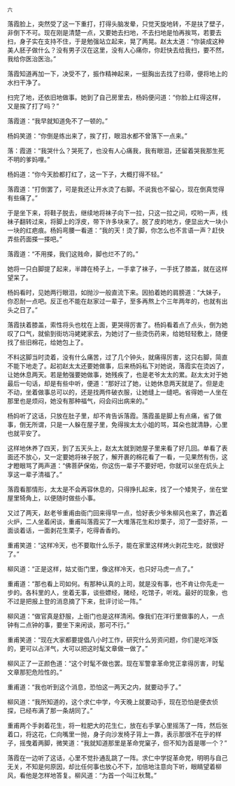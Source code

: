     六 

   落霞脸上，突然受了这一下重打，打得头脑发晕，只觉天旋地转，不是扶了壁子，非倒下不可。现在刚是清楚一点，又要她去扫地，不去扫地是怕再挨骂，若要去扫，身子实在支持不住，于是勉强站立起来，晃了两晃。赵太太道：“你装成这种美人胚子做什么？没有男子汉在这里，没有人心痛你，你赶快去给我扫，要不然，我给你医治医治。”

   落霞知道再加一下，决受不了，振作精神起来，一挺胸出去找了扫帚，便将地上的水扫干净了。

   扫完了地，还依旧地做事。她到了自己房里去，杨妈便问道：“你脸上红得这样，又是挨了打了吗？”

   落霞道：“我早就知道免不了一顿的。”

   杨妈笑道：“你倒是练出来了，挨了打，眼泪水都不曾落下一点来。”

   落：霞道：“我哭什么？哭死了，也没有人心痛我，我有眼泪，还留着哭我那生死不明的爹妈哩。”

   杨妈道：“你今天脸都打红了，这一下子，大概打得不轻。”

   落霞道：“打倒罢了，可是我还让开水烫了右脚。不说我也不留心，现在倒真觉得有些痛了。”

   于是坐下来，将鞋子脱去，继续地将袜子向下一拉，只这一拉之间，哎哟一声，线袜子翻转过来，将脚上的浮皮，带下许多块来了。脱了皮的地方，便显出大一块小一块的红疤痕。杨妈弯腰一看道：“我的天！烫了脚，你怎么也不言语一声？赶快弄些药面搽一搽吧。”

   落霞道：“不用搽，我们这贱命，脚也烂不了的。”

   她将一只白脚提了起来，半蹲在椅子上，一手拿了袜子，一手抚了膝盖，就在这样望呆了。

   杨妈看时，见她两行眼泪，如抛沙一般直流下来。因拍着她的肩膀道：“大妹子，你忍耐一点吧。反正也不能在赵家过一辈子，至多再熬上个三年两年的，也就有出头之日了。”

   落霞扶着膝盖，索性将头也枕在上面，更哭得厉害了。杨妈看着点了点头，倒为她叹了口气，就偷到街坊冯姥姥家去，为她讨了一些烫伤药来，给她轻轻敷上，随便找了些旧棉花，给她包上了。

   不料这脚当时烫着，没有什么痛苦，过了几个钟头，就痛得厉害，这只右脚，简直不能下地走了。起初赵太太还要她做事，后来杨妈私下对她说，落霞实在烫凶了，让她休息两天。若是勉强要她做事，她残疾了，也是老爷太太的累。赵太太对于她最后一句话，却是有些中听，便道：“那好过了她，让她休息两天就是了。但是走不动，坐着做事总可以的，还是找两件破衣服，让她缝上一缝吧。省得她一人坐在那里也是烦闷，她没有那种福气，闷会闷出病来的。”

   杨妈听了这话，只放在肚子里，却不肯告诉落霞。落霞虽是脚上有点痛，省了做事，倒无所谓，只是一人躲在屋子里，免得挨太太小姐的骂，耳朵也就清静，心里也就平安了。

   这样地休养了四天，到了五天头上，赵太太就到她屋子里来看了好几回。单看了表面还不放心，又一定要她将袜子脱了，解开裹的棉花看了一看，一见果然有伤，这才瞪眼骂了两声道：“佛菩萨保佑，你这伤一辈子不要好吧，你就可以坐在炕头上享这一辈子清福了。”

   落霞看那情形，太太是不会再容休息的，只得挣扎起来，找了一个矮凳子，坐在堂屋里犄角上，以便随时做些小事。

   又过了两天，赵老爷重甫由衙门回来得早一点，恰好表少爷朱柳风也来了，靠近着火炉，二人坐着闲谈，重甫叫落霞买了一大堆落花生和炒栗子，沏了一壶好茶，一面谈着话，一面剥花生栗子，吃得香香的。

   重甫笑道：“这样冷天，也不要取什么乐子，能在家里这样烤火剥花生吃，就很好了。”

   柳风道：“正是这样，姑丈衙门里，像这样冷天，也只好马虎一点了。”

   重甫道：“那也看上司如何。有那种认真的上司，就是没有事，也不肯让你先走一步的。各科里的人，坐着无事，谈些嫖经，赌经，吃馆子，听戏。最好的现象，也不过是把报上登的消息摘了下来，批评讨论一阵。”

   柳风道：“做官真是舒服，上衙门也是这样清闲。像我们在洋行里做事的人，一点钟有二点钟的事，要坐下来闲谈，那可不行。”

   重甫笑道：“现在大家都要提倡八小时工作，研究什么劳资问题，你们是吃洋饭的，更可以占洋气，大可以把这时髦文章做一做了。”

   柳风正了一正颜色道：“这个时髦不做也罢。现在军警拿革命党正拿得厉害，时髦文章那犯危险性的。”

   重甫道：“我也听到这个消息，恐怕这一两天之内，就要动手了。”

   柳风道：“我所知道的，这个求仁中学，今天晚上就要动手，现在恐怕是便衣侦探，已经布满了那一条胡同了。”

   重甫两个手剥着花生，将一粒肥大的花生仁，放在右手掌心里摇荡了一阵，然后张着口，将这花，仁向嘴里一抛，身子向沙发椅子背上一靠，表示那很不在乎的样子，摇曳着两脚，微笑道：“我就知道那里是革命党窠子，但不知为首是哪一个？”

   落霞在一边听了这话，心里不觉扑通乱跳了一阵。求仁中学捉革命党，明明与自己无关，不知是何原因，却比任何事也放心不下，加倍地注意向下听，眼睛望着柳风，看他是怎样地答复。柳风道：“为首一个叫江秋鹜。”

